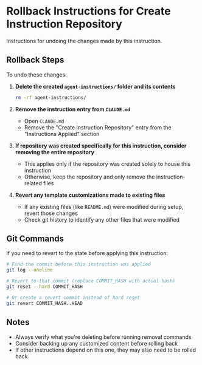 # Rollback Instructions for Create Instruction Repository

Instructions for undoing the changes made by this instruction.

## Rollback Steps

To undo these changes:

1. **Delete the created `agent-instructions/` folder and its contents**
   ```bash
   rm -rf agent-instructions/
   ```

2. **Remove the instruction entry from `CLAUDE.md`**
   - Open `CLAUDE.md`
   - Remove the "Create Instruction Repository" entry from the "Instructions Applied" section

3. **If repository was created specifically for this instruction, consider removing the entire repository**
   - This applies only if the repository was created solely to house this instruction
   - Otherwise, keep the repository and only remove the instruction-related files

4. **Revert any template customizations made to existing files**
   - If any existing files (like `README.md`) were modified during setup, revert those changes
   - Check git history to identify any other files that were modified

## Git Commands

If you need to revert to the state before applying this instruction:

```bash
# Find the commit before this instruction was applied
git log --oneline

# Revert to that commit (replace COMMIT_HASH with actual hash)
git reset --hard COMMIT_HASH

# Or create a revert commit instead of hard reset
git revert COMMIT_HASH..HEAD
```

## Notes

- Always verify what you're deleting before running removal commands
- Consider backing up any customized content before rolling back
- If other instructions depend on this one, they may also need to be rolled back